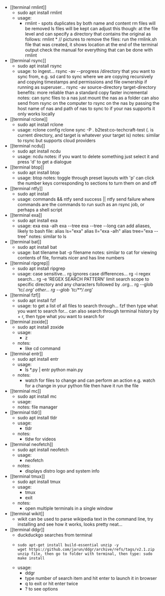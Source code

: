 - [[terminal rmlint]]
	- sudo apt install rmlint
	- usage:
		- rmlint - spots duplicates by both name and content
		  	rm files will be removed
		  	ls files will be kept
		  	can adjust this though:
		  	at the file level
		  	and can specify a directory that contains the original as follows:
		  	rmlint * // pictures
		  	to remove the files:
		  	run the rmlink.sh file that was created, it shows location at the end of the terminal output
		  	check the manual for everything that can be done with rmlint
- [[terminal rsync]]
	- sudo apt install rsync
	- usage:
	  to ingest...
	  rsync -av --progress /directory that you want to sync from, e.g. sd card
	  to sync where we are copying recursively and copying timestamps and permissions and file ownership if running as superuser...
	  rsync -av source-directory target-directory
	  benefits:
	  more reliable than a standard copy
	  faster
	  incremental
	  notes:
	  can sync files to a nas
	  just mount the nas as a folder
	  can also send from rsync on the computer to rsync on the nas by passing the host name of nas and path of nas to sync to if your nas supports it
	  only works locally
- [[terminal rclone]]
	- sudo apt install rclone
	- usage:
	  rclone config
	  rclone sync -P . b2test:co-techcraft-test (. is current directory, and target is whatever your target is)
	  notes:
	  similar to rsync but supports cloud providers
- [[terminal ncdu]]
	- sudo apt install ncdu
	- usage:
	  ncdu
	  notes:
	  if you want to delete something just select it and press 'd' to get a dialogue
- [[terminal btop]]
	- sudo apt install btop
	- usage:
	  btop
	  notes:
	  toggle through preset layouts with 'p'
	  can click the number keys corresponding to sections to turn them on and off
- [[terminal ntfy]]
	- sudo apt install
	- usage:
	  commands && ntfy send success || ntfy send failure
	  where commands are the commands to run such as an rsync job, or perhaps a shell script
- [[terminal exa]]
	- sudo apt install exa
	- usage:
	  exa
	  exa -alh
	  exa --tree
	  exa --tree --long
	  can add aliases, likely to bash file:
	  alias ls="exa"
	  alias ll="exa -alh"
	  alias tree="exa --tree"
	  notes:
	  similar to ls
- [[terminal bat]]
	- sudo apt install bat
	- usage:
	  bat tilename
	  bat -p filename
	  notes:
	  similar to cat for viewing contents of file, formats nicer and has line numbers
- [[terminal ripgrep]]
	- sudo apt install ripgrep
	- usage:
	  case sensitive...
	  rg <text to search for>
	  ignores case differences...
	  rg -i <text to search for>
	  regex search...
	  rg -e 'REGEX SEARCH PATTERN'
	  limit search scope to specific directory and any characters followed by .org...
	  rg --glob 'tc/*.org' <text to search for>
	  other...
	  rg --glob 'tc/**/*.org' <text to search for>
- [[terminal fzf]]
	- sudo apt install fzf
	- usage:
	  to get a list of all files to search through...
	  fzf
	  then type what you want to search for...
	  can also search through terminal history by <ctrl> + r, then type what you want to search for
- [[terminal zoxide]]
	- sudo apt install zoxide
	- usage:
		- z <location>
	- notes:
		- like cd command
- [[terminal entr]]
	- sudo apt install entr
	- usage:
		- ls *.py | entr python main.py
	- notes:
		- watch for files to change and can perform an action
		  e.g. watch for a change in your python file then have it run the file
- [[terminal mc]]
	- sudo apt install mc
	- usage:
	- notes:
	  file manager
- [[terminal tldr]]
	- sudo apt install tldr
	- usage:
		- tldr <sudo>
	- notes:
		- tldw for videos
- [[terminal neofetch]]
	- sudo apt install neofetch
	- usage:
		- neofetch
	- notes:
		- displays distro logo and system info
- [[terminal tmux]]
	- sudo apt install tmux
	- usage:
		- tmux
		- exit
	- notes:
		- open multiple terminals in a single window
- [[terminal wikit]]
	- wikit can be used to parse wikipedia text in the command line, try installing and see how it works, looks pretty neat...
- [[terminal ddgr]]
	- duckduckgo searches from terminal
	- ```terminal
	  sudo apt-get install build-essential unzip -y
	  wget https://github.com/jarun/ddgr/archive/refs/tags/v2.1.zip
	  unzip file, then go to folder with terminal, then type: sudo make install
	  ```
	- usage:
		- ddgr <search phrase>
		- type number of search item and hit enter to launch it in browser
		- q to exit or hit enter twice
		- ? to see options